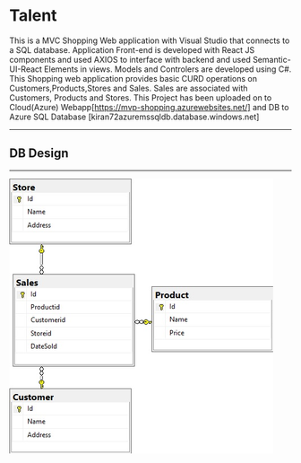 # Talent
This is a MVC Shopping Web application with Visual Studio that connects to a SQL database. Application Front-end is developed with React JS components and used AXIOS to interface with backend and used Semantic-UI-React Elements in views. Models and Controlers are developed using C#. This Shopping web application provides basic CURD operations on Customers,Products,Stores and Sales.  Sales are associated with Customers, Products and Stores. This Project has been uploaded on to Cloud(Azure) Webapp[https://mvp-shopping.azurewebsites.net/]  and DB to Azure SQL Database [kiran72azuremssqldb.database.windows.net]

<HR/>
<H2>DB Design</H2>
<HR/>
<img src='./DB_Design.jpg' />
